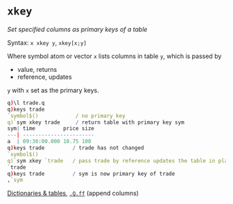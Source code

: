# `xkey`



_Set specified columns as primary keys of a table_

Syntax: `x xkey y`, `xkey[x;y]`

Where symbol atom or vector `x` lists columns in table `y`, which is passed by 

- value, returns 
- reference, updates 

`y` with `x` set as the primary keys.

```q
q)\l trade.q
q)keys trade
`symbol$()            / no primary key
q)`sym xkey trade     / return table with primary key sym
sym| time         price size
---| -----------------------
a  | 09:30:00.000 10.75 100
q)keys trade         / trade has not changed
`symbol$()
q)`sym xkey `trade   / pass trade by reference updates the table in place
`trade
q)keys trade         / sym is now primary key of trade
,`sym
```

<i class="far fa-hand-point-right"></i> 
[Dictionaries & tables](../basics/dictsandtables.md),
[`.Q.ff`](dotq/#qff-append-columns) (append columns)